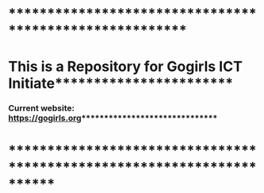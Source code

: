# *******************************************************
# This is a Repository for Gogirls ICT Initiate***********************
### Current website: https://gogirls.org******************************
# **********************************************************************